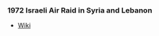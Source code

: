 ### 1972 Israeli Air Raid in Syria and Lebanon
- [Wiki](https://en.wikipedia.org/wiki/1972_Israeli_air_raid_in_Syria_and_Lebanon)